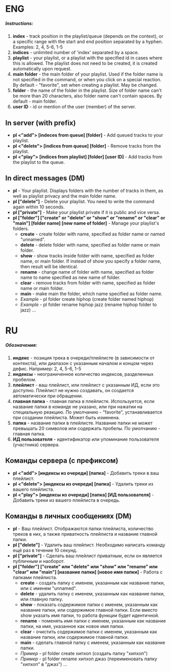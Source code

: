 # ENG

##### Instructions:
1. **index** - track position in the playlist/queue (depends on the context), or a specific range with the start and end position separated by a hyphen. Examples: 2, 4, 5-6, 1-5
2. **indices** - unlimited number of 'index' separated by a space.
3. **playlist** - your playlist, or a playlist with the specified id in cases where this is allowed. 
The playlist does not need to be created, it is created automatically upon request.
4. **main folder** - the main folder of your playlist. Used if the folder name is not specified in the command, or when you click on a special reaction.
By default - "favorite", set when creating a playlist. May be changed.
5. **folder** - the name of the folder in the playlist. Size of folder name can't be more than 20 characters, also folder name can't contain spaces. By default - main folder.
6. **user ID** - id or mention of the user (member) of the server.

## In server (with prefix)
* **pl <"add"> [indeces from queue] [folder]** - Add queued tracks to your playlist.
* **pl <"delete"> [indices from queue] [folder]** - Remove tracks from the playlist.
* **pl <"play"> [indices from playlist] [folder] [user ID]** - Add tracks from the playlist to the queue.

## In direct messages (DM)
* **pl** - Your playlist. Displays folders with the number of tracks in them, as well as playlist privacy and the main folder name.
* **pl ["delete"]** - Delete your playlist. You need to write the command again within 10 seconds. 
* **pl ["private"]** - Make your playlist private if it is public and vice versa.
* **pl ["folder"] ["create" or "delete" or "show" or "rename" or "clear" or "main"] [folder name] [new name of folder]** - Manage your playlist's folders.
  * **create** - сreate folder with name, specified as folder name or named "unnamed". 
  * **delete** - delete folder with name, specified as folder name or main folder.
  * **show** - show tracks inside folder with name, specified as folder name, or main folder. If instead of show you specify a folder name, then result will be identical.
  * **rename** - change name of folder with name, specified as folder name to name specified as new name of folder.
  * **clear** - remove tracks from folder with name, specified as folder name or main folder.
  * **main** - make main the folder, which name specified as folder name.
  * *Example* - pl folder create hiphop (create folder named hiphop)
  * *Example* - pl folder rename hiphop jazz (rename hiphop folder to jazz)
...


# RU

##### Обозначения:
1. **индекс** - позиция трека в очереди/плейлисте (в зависимости от контекста), или диапазон с указанным началом и концом через дефис. Например: 2, 4, 5-6, 1-5
2. **индексы** - неограниченное количество индексов, разделенных пробелом.
3. **плейлист** - ваш плейлист, или плейлист с указанным ИД, если это доступно. 
Плейлист не нужно создавать, он создается автоматически при обращении.
4. **главная папка** - главная папка в плейлисте. Используется, если название папки в команде не указано, или при нажатии на специальную реакцию. 
По умолчанию - "favorite", устанавливается при создании плейлиста. Может быть изменена.
5. **папка** - название папки в плейлисте. Название папки не может превышать 20 символов или содержать пробелы. По умолчанию - главная папка.
6. **ИД пользователя** - идентификатор или упоминание пользователя (участника) сервера.

## Команды сервера (с префиксом)
* **pl <"add"> [индексы из очереди] [папка]** - Добавить треки в ваш плейлист.
* **pl <"delete"> [индексы из очереди] [папка]** - Удалить треки из вашего плейлиста.
* **pl <"play"> [индексы из очереди] [папка] [ИД пользователя]** - Добавить треки из вашего плейлиста в очередь.

## Команды в личных сообщениях (DM)
* **pl** - Ваш плейлист. Отображаются папки плейлиста, количество треков в них, а также приватность плейлиста и название главной папки.
* **pl ["delete"]** - Удалить ваш плейлист. Необходимо написать команду ещё раз в течение 10 секунд.
* **pl ["private"]** - Сделать ваш плейлист приватным, если он является публичным и наоборот.
* **pl ["folder"] ["create" или "delete" или "show" или "rename" или "clear" или "main"] [название папки] [новое имя папки]** - Работа с папками плейлиста. 
  * **create** - создать папку с именем, указанным как название папки, или с именем "unnamed". 
  * **delete** - удалить папку с именем, указанным как название папки, или главную папку.
  * **show** - показать содержимое папки с именем, указанным как название папки, или содержимое главной папки. Если вместо show указать имя папки, то работа функции будет идентичной.
  * **rename** - поменять имя папки с именем, указанным как название папки, на имя, указанное как новое имя папки.
  * **clear** - очистить содержимое папки с именем, указанным как название папки, или содержимое главной папки.
  * **main** - сделать главной папку с именем, указанным как название папки.
  * *Пример* - pl folder create хипхоп (создать папку "хипхоп")
  * *Пример* - pl folder rename хипхоп джаз (переименовать папку "хипхоп" в "джаз")
...
